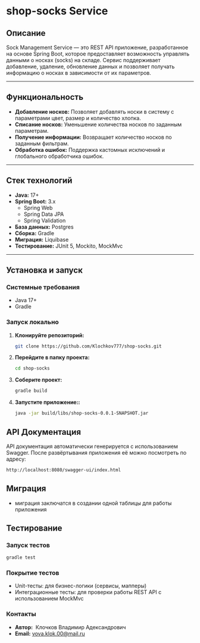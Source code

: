 # shop-socks Service

## Описание

Sock Management Service — это REST API приложение, разработанное на основе Spring Boot, которое предоставляет возможность управлять данными о носках (socks) на складе. Сервис поддерживает добавление, удаление, обновление данных и позволяет получать информацию о носках в зависимости от их параметров.

---

## Функциональность

- **Добавление носков:** Позволяет добавлять носки в систему с параметрами цвет, размер и количество хлопка.
- **Списание носков:** Уменьшение количества носков по заданным параметрам.
- **Получение информации:** Возвращает количество носков по заданным фильтрам.
- **Обработка ошибок:** Поддержка кастомных исключений и глобального обработчика ошибок.

---

## Стек технологий

- **Java:** 17+
- **Spring Boot:** 3.x
    - Spring Web
    - Spring Data JPA
    - Spring Validation
- **База данных:** Postgres
- **Сборка:** Gradle
- **Миграция:** Liquibase
- **Тестирование:** JUnit 5, Mockito, MockMvc

---

## Установка и запуск

### Системные требования

- Java 17+
- Gradle

### Запуск локально

1. **Клонируйте репозиторий:**

   ```bash
   git clone https://github.com/Klochkov777/shop-socks.git

2. **Перейдите в папку проекта:**

   ```bash
   cd shop-socks

3. **Соберите проект:**

   ```bash
   gradle build

4. **Запустите приложение::**

   ```bash
   java -jar build/libs/shop-socks-0.0.1-SNAPSHOT.jar

## API Документация

API документация автоматически генерируется с использованием Swagger. После развёртывания приложения её можно посмотреть по адресу:
   ```bash
   http://localhost:8080/swagger-ui/index.html
   ```
## Миграция

* миграция заключатся в создании одной таблицы для работы приложения

## Тестирование
### Запуск тестов
   ```bash
   gradle test
   ```
### Покрытие тестов
* Unit-тесты: для бизнес-логики (сервисы, мапперы)
* Интеграционные тесты: для проверки работы REST API с использованием MockMvc

### Контакты

- **Автор:**  Клочков Владимир Адександрович
- **Email:** vova.klok.00@mail.ru



